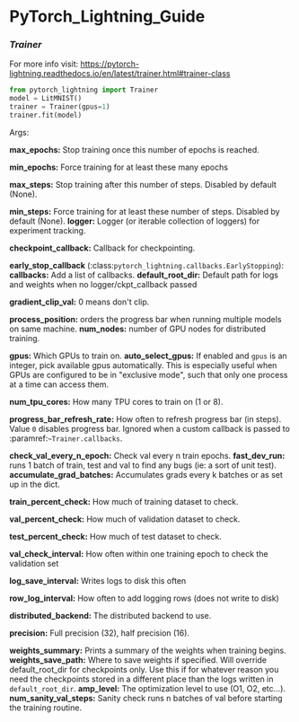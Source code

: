 # PyTorch_Lightning_Guide

### *Trainer*
For more info visit: https://pytorch-lightning.readthedocs.io/en/latest/trainer.html#trainer-class
``` python
from pytorch_lightning import Trainer
model = LitMNIST()
trainer = Trainer(gpus=1)
trainer.fit(model)
```

Args:

  **max_epochs:** Stop training once this number of epochs is reached.

  **min_epochs:** Force training for at least these many epochs
 
  **max_steps:** Stop training after this number of steps. Disabled by default (None).
  
  **min_steps:** Force training for at least these number of steps. Disabled by default (None).
  **logger:** Logger (or iterable collection of loggers) for experiment tracking.

  **checkpoint_callback:** Callback for checkpointing.

  **early_stop_callback** (:class:`pytorch_lightning.callbacks.EarlyStopping`):
  **callbacks:** Add a list of callbacks.
  **default_root_dir:** Default path for logs and weights when no logger/ckpt_callback passed

  **gradient_clip_val:** 0 means don't clip.
 
  **process_position:** orders the progress bar when running multiple models on same machine.
  **num_nodes:** number of GPU nodes for distributed training.
  
  **gpus:** Which GPUs to train on.
  **auto_select_gpus:**
      If enabled and `gpus` is an integer, pick available
      gpus automatically. This is especially useful when
      GPUs are configured to be in "exclusive mode", such
      that only one process at a time can access them.
 
  **num_tpu_cores:** How many TPU cores to train on (1 or 8).

  **progress_bar_refresh_rate:** How often to refresh progress bar (in steps). Value ``0`` disables progress bar.
      Ignored when a custom callback is passed to :paramref:`~Trainer.callbacks`.
 

  **check_val_every_n_epoch:** Check val every n train epochs.
  **fast_dev_run:** runs 1 batch of train, test  and val to find any bugs (ie: a sort of unit test).
  **accumulate_grad_batches:** Accumulates grads every k batches or as set up in the dict.
 
  
  **train_percent_check:** How much of training dataset to check.
  
  **val_percent_check:** How much of validation dataset to check.
  
  **test_percent_check:** How much of test dataset to check.
  
  **val_check_interval:** How often within one training epoch to check the validation set
  
  **log_save_interval:** Writes logs to disk this often
  
  **row_log_interval:** How often to add logging rows (does not write to disk)
  
  **distributed_backend:** The distributed backend to use.
 
  **precision:** Full precision (32), half precision (16).
 
  **weights_summary:** Prints a summary of the weights when training begins.
  **weights_save_path:** Where to save weights if specified. Will override default_root_dir
          for checkpoints only. Use this if for whatever reason you need the checkpoints
          stored in a different place than the logs written in `default_root_dir`.
  **amp_level:** The optimization level to use (O1, O2, etc...).
  **num_sanity_val_steps:** Sanity check runs n batches of val before starting the training routine.
